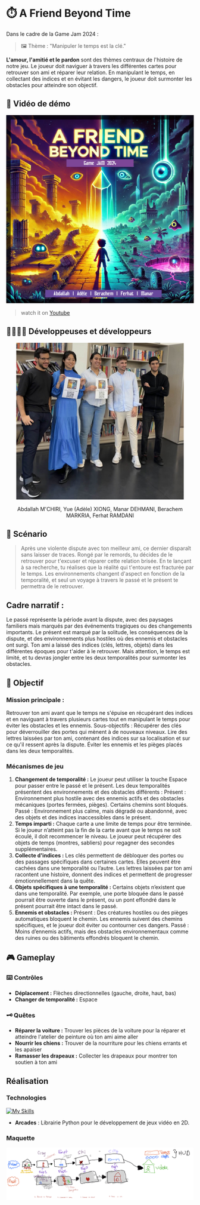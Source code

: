 # ⏱️ A Friend Beyond Time

Dans le cadre de la Game Jam 2024 :

> 🖼️ Thème : "Manipuler le temps est la clé."

**L'amour, l'amitié et le pardon** sont des thèmes centraux de l'histoire de notre jeu. Le joueur doit naviguer à travers les différentes cartes pour retrouver son ami et réparer leur relation. En manipulant le temps, en collectant des indices et en évitant les dangers, le joueur doit surmonter les obstacles pour atteindre son objectif.

## 🔴 Vidéo de démo
   
 <a href="https://youtu.be/YIshMpHBr-I"><img  src="/assets/brand/affiche.png"/></a>

> watch it on [Youtube](https://youtu.be/YIshMpHBr-I)


## 👩‍💻👨‍💻 Développeuses et développeurs 
<center>
<img src="./assets/brand/photo_equipe.jpg" width="450" height="420" />


Abdallah M'CHIRI, Yue (Adèle) XIONG, Manar DEHMANI, Berachem MARKRIA, Ferhat RAMDANI
</center>



## 📖 Scénario 

> Après une violente dispute avec ton meilleur ami, ce dernier disparaît sans laisser de traces. Rongé par le remords, tu décides de le retrouver pour t'excuser et réparer cette relation brisée. En te lançant à sa recherche, tu réalises que la réalité qui t'entoure est fracturée par le temps. Les environnements changent d'aspect en fonction de la temporalité, et seul un voyage à travers le passé et le présent te permettra de le retrouver.

## Cadre narratif :

Le passé représente la période avant la dispute, avec des paysages familiers mais marqués par des événements tragiques ou des changements importants.
Le présent est marqué par la solitude, les conséquences de la dispute, et des environnements plus hostiles où des ennemis et obstacles ont surgi.
Ton ami a laissé des indices (clés, lettres, objets) dans les différentes époques pour t'aider à le retrouver. Mais attention, le temps est limité, et tu devras jongler entre les deux temporalités pour surmonter les obstacles.

## 🎯 Objectif 

### Mission principale :

Retrouver ton ami avant que le temps ne s'épuise en récupérant des indices et en naviguant à travers plusieurs cartes tout en manipulant le temps pour éviter les obstacles et les ennemis.
Sous-objectifs :
Récupérer des clés pour déverrouiller des portes qui mènent à de nouveaux niveaux.
Lire des lettres laissées par ton ami, contenant des indices sur sa localisation et sur ce qu'il ressent après la dispute.
Éviter les ennemis et les pièges placés dans les deux temporalités.

### Mécanismes de jeu

1. **Changement de temporalité :**
   Le joueur peut utiliser la touche Espace pour passer entre le passé et le présent. Les deux temporalités présentent des environnements et des obstacles différents :
   Présent : Environnement plus hostile avec des ennemis actifs et des obstacles mécaniques (portes fermées, pièges). Certains chemins sont bloqués.
   Passé : Environnement plus calme, mais dégradé ou abandonné, avec des objets et des indices inaccessibles dans le présent.
2. **Temps imparti :**
   Chaque carte a une limite de temps pour être terminée. Si le joueur n’atteint pas la fin de la carte avant que le temps ne soit écoulé, il doit recommencer le niveau.
   Le joueur peut récupérer des objets de temps (montres, sabliers) pour regagner des secondes supplémentaires.
3. **Collecte d'indices :**
   Les clés permettent de débloquer des portes ou des passages spécifiques dans certaines cartes. Elles peuvent être cachées dans une temporalité ou l’autre.
   Les lettres laissées par ton ami racontent une histoire, donnent des indices et permettent de progresser émotionnellement dans la quête.
4. **Objets spécifiques à une temporalité :**
   Certains objets n’existent que dans une temporalité. Par exemple, une porte bloquée dans le passé pourrait être ouverte dans le présent, ou un pont effondré dans le présent pourrait être intact dans le passé.
5. **Ennemis et obstacles :**
   Présent : Des créatures hostiles ou des pièges automatiques bloquent le chemin. Les ennemis suivent des chemins spécifiques, et le joueur doit éviter ou contourner ces dangers.
   Passé : Moins d’ennemis actifs, mais des obstacles environnementaux comme des ruines ou des bâtiments effondrés bloquent le chemin.

## 🎮 Gameplay 

### ⌨️ Contrôles 

- **Déplacement :** Flèches directionnelles (gauche, droite, haut, bas)
- **Changer de temporalité :** Espace

### 🗝 Quêtes 

- **Réparer la voiture :** Trouver les pièces de la voiture pour la réparer et atteindre l'atelier de peinture où ton ami aime aller
- **Nourrir les chiens :** Trouver de la nourriture pour les chiens errants et les apaiser
- **Ramasser les drapeaux :** Collecter les drapeaux pour montrer ton soutien à ton ami

## Réalisation 

### Technologies

[![My Skills](https://skillicons.dev/icons?i=python,figma)](https://skillicons.dev)

- **Arcades** : Librairie Python pour le développement de jeux vidéo en 2D.

### Maquette

![alt text](/assets/brand/maquette.png)

